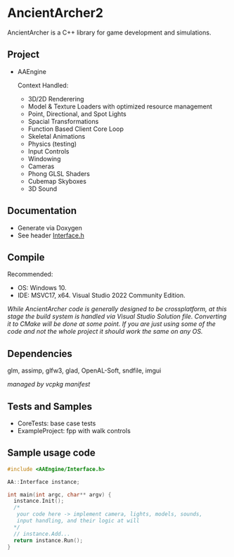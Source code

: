 # AncientArcher2

AncientArcher is a C++ library for game development and simulations.

## Project
 
 - AAEngine

   Context Handled: 
    - 3D/2D Renderering
    - Model & Texture Loaders with optimized resource management 
    - Point, Directional, and Spot Lights
    - Spacial Transformations
    - Function Based Client Core Loop
    - Skeletal Animations
    - Physics (testing)
    - Input Controls
    - Windowing
    - Cameras
    - Phong GLSL Shaders
    - Cubemap Skyboxes
    - 3D Sound

## Documentation

  - Generate via Doxygen
  - See header [Interface.h](AAEngine/include/AncientArcher/AncientArcher.h)

## Compile

Recommended: 
 - OS: Windows 10.
 - IDE: MSVC17, x64. Visual Studio 2022 Community Edition.

*While AncientArcher code is generally designed to be crossplatform, at this stage the build system is handled via Visual Studio Solution file. Converting it to CMake will be done at some point. If you are just using some of the code and not the whole project it should work the same on any OS.*

## Dependencies

glm, assimp, glfw3, glad, OpenAL-Soft, sndfile, imgui

*managed by vcpkg manifest*

## Tests and Samples

- CoreTests: base case tests
- ExampleProject: fpp with walk controls

## Sample usage code

```cpp
#include <AAEngine/Interface.h>

AA::Interface instance;

int main(int argc, char** argv) {
  instance.Init();
  /* 
   your code here -> implement camera, lights, models, sounds, 
   input handling, and their logic at will 
  */
  // instance.Add...
  return instance.Run();
}
```